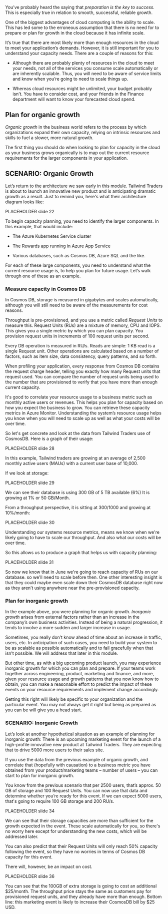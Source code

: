 You’ve probably heard the saying that _preparation is the key to success._
This is especially true in relation to smooth, successful, reliable growth.

One of the biggest advantages of cloud computing is the ability to scale.
This has led some to the erroneous assumption that there is no need for to
prepare or plan for growth in the cloud because it has infinite scale.

It’s true that there are most likely more than enough resources in the
cloud to meet your application’s demands. However, it is still important
for you to understand your capacity needs. There are a couple of reasons
for this:

-   Although there are probably plenty of resources in the cloud to meet
    your needs, not all of the services you consume scale automatically or
    are inherently scalable. Thus, you will need to be aware of service
    limits and know when you’re going to need to scale things up.

-   Whereas cloud resources might be unlimited, your budget probably isn’t.
    You have to consider cost, and your friends in the Finance department
    will want to know your forecasted cloud spend.

## Plan for organic growth

_Organic growth_ in the business world refers to the process by which
organizations expand their own capacity, relying on intrinsic resources and
skills to fuel a slower, more natural growth.

The first thing you should do when looking to plan for capacity in the
cloud as your business grows organically is to map out the current resource
requirements for the larger components in your application.

## SCENARIO: Organic Growth

Let’s return to the architecture we saw early in this module. Tailwind
Traders is about to launch an innovative new product and is anticipating
dramatic growth as a result. Just to remind you, here's what their
architecture diagram looks like:

PLACEHOLDER slide 22

To begin capacity planning, you need to identify the larger components. In
this example, that would include:

-   The Azure Kubernetes Service cluster

-   The Rewards app running in Azure App Service

-   Various databases, such as Cosmos DB, Azure SQL and the like.

For each of these large components, you need to understand what the current
resource usage is, to help you plan for future usage. Let’s walk through
one of these as an example.

### Measure capacity in Cosmos DB

In Cosmos DB, storage is measured in gigabytes and scales automatically,
although you will still need to be aware of the measurements for cost
reasons.

Throughput is pre-provisioned, and you use a metric called _Request Units_
to measure this. Request Units (RUs) are a mixture of memory, CPU and IOPS.
This gives you a single metric by which you can plan capacity. You
provision request units in increments of 100 request units per second.

Every DB operation is measured in RU/s. Reads are simple: 1 KB read is a
single Request unit. Other operations are calculated based on a number of
factors, such as item size, data consistency, query patterns, and so forth.

When profiling your application, every response from Cosmos DB contains the
request charge header, telling you exactly how many Request units that
request used. You can compare the number of request units being used to the
number that are provisioned to verify that you have more than enough
current capacity.

It's good to correlate your resource usage to a business metric such as
monthly active users or revenues. This helps you plan for capacity based on
how you expect the business to grow. You can retrieve these capacity
metrics in Azure Monitor. Understanding the system’s resource usage helps
you know when you will need to scale up as well as what your costs will be
over time.

So let's get concrete and look at the data from Tailwind Traders use of
CosmosDB. Here is a graph of their usage:

PLACEHOLDER slide 28

In this example, Tailwind traders are growing at an average of 2,500
monthly active users (MAUs) with a current user base of 10,000.

If we look at storage:

PLACEHOLDER slide 29

We can see their database is using 300 GB of 5 TB available (6%) It is
growing at 1% or 50 GB/Month.

From a throughput perspective, it is sitting at 300/1000 and growing at
10%/month:

PLACEHOLDER slide 30

Understanding our systems resource metrics, means we know when we're likely
going to have to scale our throughput. And also what our costs will be over
time.

So this allows us to produce a graph that helps us with capacity planning:

PLACEHOLDER slide 31

So now we know that in June we're going to reach capacity of RUs on our
database. so we'll need to scale before then. One other interesting insight
is that they could maybe even scale down their CosmosDB database right now
as they aren’t using anywhere near the pre-provisioned capacity.

### Plan for inorganic growth

In the example above, you were planning for organic growth. _Inorganic
growth_ arises from external factors rather than an increase in the
company’s own business activities. Instead of being a natural progression,
it tends to involve a more sudden and larger increase in usage.

Sometimes, you really don’t know ahead of time about an increase in
traffic, users, etc. In anticipation of such cases, you need to build your
system to be as scalable as possible automatically and to fail gracefully
when that isn’t possible. We will address that later in this module.

But other time, as with a big upcoming product launch, you may experience
inorganic growth for which you can plan and prepare. If your teams work
together across engineering, product, marketing and finance, and more,
given your resource usage and growth patterns that you now know how to
obtain, you can make a reasonable effort to predict the impact of these
events on your resource requirements and implement change accordingly.

Getting this right will likely be specific to your organization and the
particular event. You may not always get it right but being as prepared as
you can be will give you a head start.

### SCENARIO: Inorganic Growth

Let’s look at another hypothetical situation as an example of planning for
inorganic growth: There is an upcoming marketing event for the launch of a
high-profile innovative new product at Tailwind Traders. They are expecting
that to drive 5000 more users to their sales site.

If you use the data from the previous example of organic growth, and
correlate that (hopefully with causation) to a business metric you have
obtained from your product/marketing teams – number of users – you can
start to plan for inorganic growth.

You know from the previous scenario that per 2500 users, that’s approx. 50
GB of storage and 100 Request Units. You can now use that data and
determine whether you’re ready for this event. If we can expect 5000 users,
that's going to require 100 GB storage and 200 RU/s.

PLACEHOLDER slide 34

We can see that their storage capacities are more than sufficient for the
growth expected in the event. These scale automatically for you, so there's
no worry here except for understanding the new costs, which will be
addressed later.

You can also predict that their Request Units will only reach 50% capacity
following the event, so they have no worries in terms of Cosmos DB capacity
for this event.

There will, however, be an impact on cost.

PLACEHOLDER slide 36

You can see that the 100GB of extra storage is going to cost an additional
$25/month. The throughput price stays the same as customers pay for provisioned
request units, and they already have more than enough. Bottom line: this
marketing event is likely to increase their CosmosDB bill by $25
USD.

